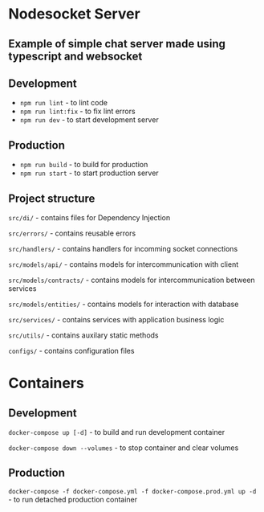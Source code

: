 # Nodesocket Server

## Example of simple chat server made using typescript and websocket

## Development

- `npm run lint` - to lint code
- `npm run lint:fix` - to fix lint errors
- `npm run dev` - to start development server

## Production

- `npm run build` - to build for production
- `npm run start` - to start production server

## Project structure

`src/di/` - contains files for Dependency Injection

`src/errors/` - contains reusable errors

`src/handlers/` - contains handlers for incomming socket connections

`src/models/api/` - contains models for intercommunication with client

`src/models/contracts/` - contains models for intercommunication between services

`src/models/entities/` - contains models for interaction with database

`src/services/` - contains services with application business logic

`src/utils/` - contains auxilary static methods

`configs/` - contains configuration files

# Containers

## Development

`docker-compose up [-d]` - to build and run development container

`docker-compose down --volumes` - to stop container and clear volumes

## Production

`docker-compose -f docker-compose.yml -f docker-compose.prod.yml up -d ` - to run detached production container
